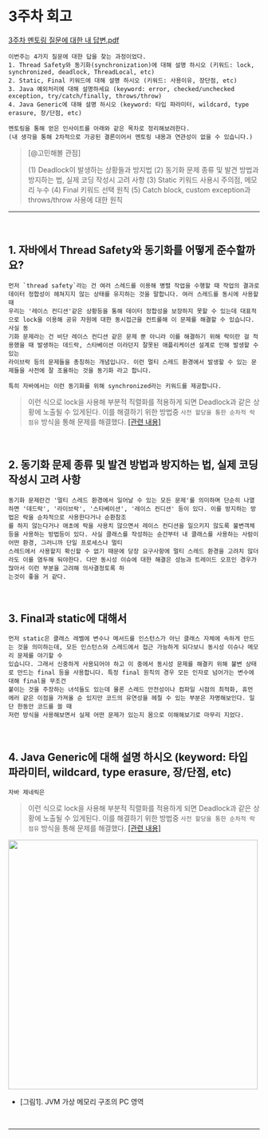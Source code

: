# 3주차 회고

[3주차 멘토링 질문에 대한 내 답변.pdf](-)
```
이번주는 4가지 질문에 대한 답을 찾는 과정이었다.
1. Thread Safety와 동기화(synchronization)에 대해 설명 하시오 (키워드: lock, synchronized, deadlock, ThreadLocal, etc)
2. Static, Final 키워드에 대해 설명 하시오 (키워드: 사용이유, 장단점, etc)
3. Java 예외처리에 대해 설명하세요 (keyword: error, checked/unchecked exception, try/catch/finally, throws/throw)
4. Java Generic에 대해 설명 하시오 (keyword: 타입 파라미터, wildcard, type erasure, 장/단점, etc)

멘토링을 통해 얻은 인사이트를 아래와 같은 목차로 정리해보려한다.
(내 생각을 통해 2차적으로 가공된 결론이어서 멘토링 내용과 연관성이 없을 수 있습니다.)
```

> [@고민해볼 관점]
> 
> (1) Deadlock이 발생하는 상황들과 방지법
> (2) 동기화 문제 종류 및 발견 방법과 방지하는 법, 실제 코딩 작성시 고려 사항
> (3) Static 키워드 사용시 주의점, 메모리 누수
> (4) Final 키워드 선택 원칙
> (5) Catch block, custom exception과 throws/throw 사용에 대한 원칙
----------------------------------------------

<br>

## 1. 자바에서 Thread Safety와 동기화를 어떻게 준수할까요?


```
먼저 `thread safety`라는 건 여러 스레드를 이용해 병렬 작업을 수행할 때 작업의 결과로 데이터 정합성이 헤쳐지지 않는 상태를 유지하는 것을 말합니다. 여러 스레드를 동시에 사용할 때
우리는 '레이스 컨디션'같은 상황등을 통해 데이터 정합성을 보장하지 못할 수 있는데 대표적으로 lock을 이용해 공유 자원에 대한 동시접근을 컨트롤해 이 문제를 해결할 수 있습니다. 사실 동
기화 문제라는 건 비단 레이스 컨디션 같은 문제 뿐 아니라 이를 해결하기 위해 락이란 걸 적용했을 때 발생하는 데드락, 스타베이션 이라던지 잘못된 애플리케이션 설계로 인해 발생할 수 있는
라이브락 등의 문제들을 총칭하는 개념입니다. 이런 멀티 스레드 환경에서 발생할 수 있는 문제들을 사전에 잘 조율하는 것을 동기화 라고 합니다.

특히 자바에서는 이런 동기화를 위해 synchronized라는 키워드를 제공합니다.
```

> 이런 식으로 lock을 사용해 부분적 직렬화를 적용하게 되면 Deadlock과 같은 상황에 노출될 수 있게된다. 이를 해결하기 위한 방법중 `사전 할당을 통한 순차적 락 점유` 방식을 통해 문제를 해결했다.
[[관련 내용]](https://blog.naver.com/cksgurwkd12/223336505526)

<br>

## 2. 동기화 문제 종류 및 발견 방법과 방지하는 법, 실제 코딩 작성시 고려 사항


```
동기화 문제란건 '멀티 스레드 환경에서 일어날 수 있는 모든 문제'를 의미하며 단순히 나열하면 '데드락', '라이브락', '스타베이션', '레이스 컨디션' 등이 있다. 이를 방지하는 방법은 락을 순차적으로 사용한다거나 순환참조
를 하지 않는다거나 애초에 락을 사용치 않으면서 레이스 컨디션을 일으키지 않도록 불변객체등을 사용하는 방법등이 있다. 사실 클래스를 작성하는 순간부터 내 클래스를 사용하는 사람이 어떤 환경, 그러니까 단일 프로세스나 멀티
스레드에서 사용할지 확신할 수 없기 때문에 당장 요구사항에 멀티 스레드 환경을 고려치 않더라도 이를 염두해 둬야한다. 다만 동시성 이슈에 대한 해결은 성능과 트레이드 오프인 경우가 많아서 이런 부분을 고려해 의사결정토록 하
는것이 좋을 거 같다.
```

<br>


## 3. Final과 static에 대해서


```
먼저 static은 클래스 레벨에 변수나 메서드를 인스턴스가 아닌 클래스 자체에 속하게 만드는 것을 의미하는데, 모든 인스턴스와 스레드에서 접근 가능하게 되다보니 동시성 이슈나 메모리 문제를 야기할 수
있습니다. 그래서 신중하게 사용되어야 하고 이 중에서 동시성 문제를 해결키 위해 불변 상태로 만드는 final 등을 사용합니다. 특정 final 원칙의 경우 모든 인자로 넘어가는 변수에 대해 final을 무조건
붙이는 것을 주장하는 녀석들도 있는데 물론 스레드 안전성이나 컴파일 시점의 최적화, 휴먼 에러 같은 이점을 가져올 순 있지만 코드의 유연성을 헤칠 수 있는 부분은 자명해보인다. 일단 한동안 코드를 쓸 때
저런 방식을 사용해보면서 실제 어떤 문제가 있는지 몸으로 이해해보기로 마무리 지었다.
```

<br>

## 4. Java Generic에 대해 설명 하시오 (keyword: 타입 파라미터, wildcard, type erasure, 장/단점, etc)

```
자바 제네릭은 

```


> 이런 식으로 lock을 사용해 부분적 직렬화를 적용하게 되면 Deadlock과 같은 상황에 노출될 수 있게된다. 이를 해결하기 위한 방법중 `사전 할당을 통한 순차적 락 점유` 방식을 통해 문제를 해결했다.
[[관련 내용]](https://blog.naver.com/cksgurwkd12/223336505526)


<img src="https://github.com/chanHyeoks-kingdom/f-lab-history/assets/68278903/16c12151-84fc-496b-87ce-b6c491b26866" width="500">

* [그림1]. JVM 가상 메모리 구조의 PC 영역

<br>

--- 
